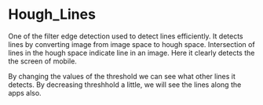 # Hough_Lines
One of the filter edge detection used to detect lines efficiently.
It detects lines by converting image from image space to hough space.
Intersection of lines in the hough space indicate line in an image.
Here it clearly detects the the screen of mobile.


By changing the values of the threshold we can see what other lines it detects. 
By decreasing threshhold a little, we will see the lines along the apps also.
